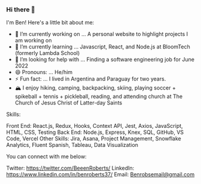 ### Hi there 👋

I'm Ben! Here's a little bit about me:


- 🔭 I’m currently working on ... A personal website to highlight projects I am working on 
- 🌱 I’m currently learning ... Javascript, React, and Node.js at BloomTech (formerly Lambda School)
- 🤔 I’m looking for help with ... Finding a software engineering job for June 2022
- 😄 Pronouns: ... He/him
- ⚡ Fun fact: ... I lived in Argentina and Paraguay for two years. 
- 🏔 I enjoy hiking, camping, backpacking, skiing, playing soccer + spikeball + tennis + pickleball, reading, and attending church at The Church of Jesus Christ of Latter-day Saints

Skills: 

Front End: React.js, Redux, Hooks, Context API, Jest, Axios, JavaScript, HTML, CSS, Testing
Back End: Node.js, Express, Knex,  SQL, GitHub, VS Code, Vercel
Other Skills: Jira,  Asana, Project Management, Snowflake Analytics, Fluent Spanish, Tableau, Data Visualization

You can connect with me below:

Twitter: https://twitter.com/BeeenRoberts/
LinkedIn: https://www.linkedin.com/in/benroberts37/
Email: Benrobsemail@gmail.com

